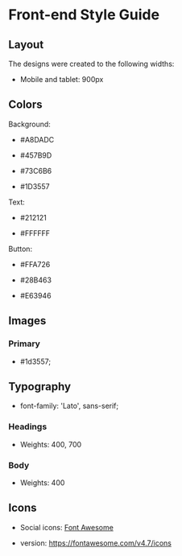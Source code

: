 # Front-end Style Guide

## Layout

The designs were created to the following widths:

- Mobile and tablet: 900px

## Colors

Background:

- #A8DADC

- #457B9D

- #73C6B6

- #1D3557

Text:

- #212121

- #FFFFFF

Button:

- #FFA726

- #28B463

- #E63946


## Images



### Primary

- #1d3557;

## Typography

- font-family: 'Lato', sans-serif;

### Headings

- Weights: 400, 700

### Body

- Weights: 400

## Icons

- Social icons: [Font Awesome](https://fontawesome.com/)

- version: https://fontawesome.com/v4.7/icons